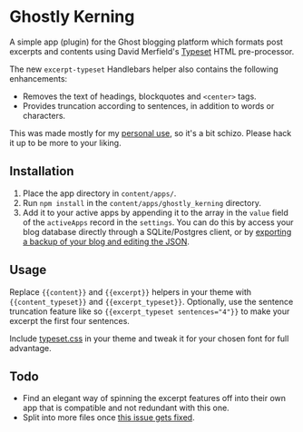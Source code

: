 Ghostly Kerning
===============

A simple app (plugin) for the Ghost blogging platform which formats post excerpts and contents using David Merfield's [Typeset](https://github.com/davidmerfield/typeset) HTML pre-processor.

The new `excerpt-typeset` Handlebars helper also contains the following enhancements:

* Removes the text of headings, blockquotes and `<center>` tags.
* Provides truncation according to sentences, in addition to words or characters.

This was made mostly for my [personal use](https://davidyat.es), so it's a bit schizo. Please hack it up to be more to your liking.

Installation
------------

1. Place the app directory in `content/apps/`.
2. Run `npm install` in the `content/apps/ghostly_kerning` directory.
3. Add it to your active apps by appending it to the array in the `value` field of the `activeApps` record in the `settings`. You can do this by access your blog database directly through a SQLite/Postgres client, or by [exporting a backup of your blog and editing the JSON](https://github.com/TryGhost/Ghost/wiki/Apps-Getting-Started-for-Ghost-Devs).

Usage
-----

Replace `{{content}}` and `{{excerpt}}` helpers in your theme with `{{content_typeset}}` and `{{excerpt_typeset}}`. Optionally, use the sentence truncation feature like so `{{excerpt_typeset sentences="4"}}` to make your excerpt the first four sentences.

Include [typeset.css](https://blot.im/typeset/demo/typeset.css) in your theme and tweak it for your chosen font for full advantage.

Todo
----

* Find an elegant way of spinning the excerpt features off into their own app that is compatible and not redundant with this one.
* Split into more files once [this issue gets fixed](https://github.com/TryGhost/Ghost/issues/5356).
